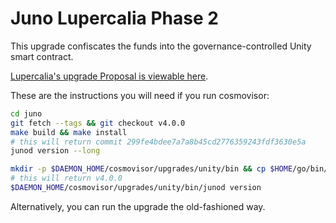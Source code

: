 # Juno Lupercalia Phase 2

This upgrade confiscates the funds into the governance-controlled Unity smart contract.

[Lupercalia's upgrade Proposal is viewable here](https://www.mintscan.io/juno/proposals/20).

These are the instructions you will need if you run cosmovisor:

```bash
cd juno
git fetch --tags && git checkout v4.0.0
make build && make install
# this will return commit 299fe4bdee7a7a8b45cd2776359243fdf3630e5a
junod version --long

mkdir -p $DAEMON_HOME/cosmovisor/upgrades/unity/bin && cp $HOME/go/bin/junod $DAEMON_HOME/cosmovisor/upgrades/unity/bin
# this will return v4.0.0
$DAEMON_HOME/cosmovisor/upgrades/unity/bin/junod version
```

Alternatively, you can run the upgrade the old-fashioned way.
